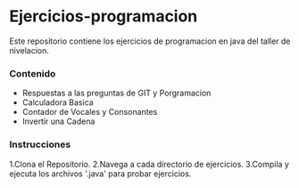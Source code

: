 # Ejercicios-programacion
Este repositorio contiene los ejercicios de programacion en java del taller de nivelacion.

### Contenido
- Respuestas a las preguntas de GIT y Porgramacion
- Calculadora Basica
- Contador de Vocales y Consonantes
- Invertir una Cadena

### Instrucciones

1.Clona el Repositorio.
2.Navega a cada directorio de ejercicios.
3.Compila y ejecuta los archivos '.java' para probar ejercicios.
